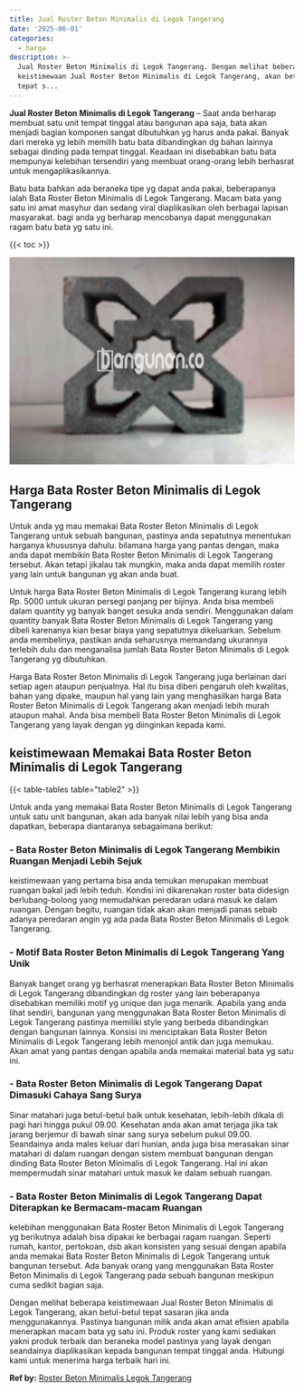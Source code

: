 ```yaml
---
title: Jual Roster Beton Minimalis di Legok Tangerang
date: '2025-06-01'
categories:
  - harga
description: >-
  Jual Roster Beton Minimalis di Legok Tangerang. Dengan melihat beberapa
  keistimewaan Jual Roster Beton Minimalis di Legok Tangerang, akan betul-betul
  tepat s...
---
```


**Jual Roster Beton Minimalis di Legok Tangerang** – Saat anda berharap membuat satu unit tempat tinggal atau bangunan apa saja, bata akan menjadi bagian komponen sangat dibutuhkan yg harus anda pakai. Banyak dari mereka yg lebih memilih batu bata dibandingkan dg bahan lainnya sebagai dinding pada tempat tinggal. Keadaan ini disebabkan batu bata mempunyai kelebihan tersendiri yang membuat orang-orang lebih berhasrat untuk mengaplikasikannya.

Batu bata bahkan ada beraneka tipe yg dapat anda pakai, beberapanya ialah Bata Roster Beton Minimalis di Legok Tangerang. Macam bata yang satu ini amat masyhur dan sedang viral diaplikasikan oleh berbagai lapisan masyarakat. bagi anda yg berharap mencobanya dapat menggunakan ragam batu bata yg satu ini.

{{< toc >}}

![Jual Roster Beton Minimalis di Legok Tangerang](/images/bata-roster-minimalis-21.png)

## Harga Bata Roster Beton Minimalis di Legok Tangerang

Untuk anda yg mau memakai Bata Roster Beton Minimalis di Legok Tangerang untuk sebuah bangunan, pastinya anda sepatutnya menentukan harganya khususnya dahulu. bilamana harga yang pantas dengan, maka anda dapat membikin Bata Roster Beton Minimalis di Legok Tangerang tersebut. Akan tetapi jikalau tak mungkin, maka anda dapat memilih roster yang lain untuk bangunan yg akan anda buat.

Untuk harga Bata Roster Beton Minimalis di Legok Tangerang kurang lebih Rp. 5000 untuk ukuran persegi panjang per bijinya. Anda bisa membeli dalam quantity yg banyak banget sesuka anda sendiri. Menggunakan dalam quantity banyak Bata Roster Beton Minimalis di Legok Tangerang yang dibeli karenanya kian besar biaya yang sepatutnya dikeluarkan. Sebelum anda membelinya, pastikan anda seharusnya memandang ukurannya terlebih dulu dan menganalisa jumlah Bata Roster Beton Minimalis di Legok Tangerang yg dibutuhkan.

Harga Bata Roster Beton Minimalis di Legok Tangerang juga berlainan dari setiap agen ataupun penjualnya. Hal itu bisa diberi pengaruh oleh kwalitas, bahan yang dipake, maupun hal yang lain yang menghasilkan harga Bata Roster Beton Minimalis di Legok Tangerang akan menjadi lebih murah ataupun mahal. Anda bisa membeli Bata Roster Beton Minimalis di Legok Tangerang yang layak dengan yg diinginkan kepada kami.

## keistimewaan Memakai Bata Roster Beton Minimalis di Legok Tangerang

{{< table-tables table="table2" >}}

Untuk anda yang memakai Bata Roster Beton Minimalis di Legok Tangerang untuk satu unit bangunan, akan ada banyak nilai lebih yang bisa anda dapatkan, beberapa diantaranya sebagaimana berikut:

### \- Bata Roster Beton Minimalis di Legok Tangerang Membikin Ruangan Menjadi Lebih Sejuk

keistimewaan yang pertama bisa anda temukan merupakan membuat ruangan bakal jadi lebih teduh. Kondisi ini dikarenakan roster bata didesign berlubang-bolong yang memudahkan peredaran udara masuk ke dalam ruangan. Dengan begitu, ruangan tidak akan akan menjadi panas sebab adanya peredaran angin yg ada pada Bata Roster Beton Minimalis di Legok Tangerang.

### \- Motif Bata Roster Beton Minimalis di Legok Tangerang Yang Unik

Banyak banget orang yg berhasrat menerapkan Bata Roster Beton Minimalis di Legok Tangerang dibandingkan dg roster yang lain beberapanya disebabkan memiliki motif yg unique dan juga menarik. Apabila yang anda lihat sendiri, bangunan yang menggunakan Bata Roster Beton Minimalis di Legok Tangerang pastinya memiliki style yang berbeda dibandingkan dengan bangunan lainnya. Konsisi ini menciptakan Bata Roster Beton Minimalis di Legok Tangerang lebih menonjol antik dan juga memukau. Akan amat yang pantas dengan apabila anda memakai material bata yg satu ini.

### \- Bata Roster Beton Minimalis di Legok Tangerang Dapat Dimasuki Cahaya Sang Surya

Sinar matahari juga betul-betul baik untuk kesehatan, lebih-lebih dikala di pagi hari hingga pukul 09.00. Kesehatan anda akan amat terjaga jika tak jarang berjemur di bawah sinar sang surya sebelum pukul 09.00. Seandainya anda males keluar dari hunian, anda juga bisa merasakan sinar matahari di dalam ruangan dengan sistem membuat bangunan dengan dinding Bata Roster Beton Minimalis di Legok Tangerang. Hal ini akan mempermudah sinar matahari untuk masuk ke dalam sebuah ruangan.

### \- Bata Roster Beton Minimalis di Legok Tangerang Dapat Diterapkan ke Bermacam-macam Ruangan

kelebihan menggunakan Bata Roster Beton Minimalis di Legok Tangerang yg berikutnya adalah bisa dipakai ke berbagai ragam ruangan. Seperti rumah, kantor, pertokoan, dsb akan konsisten yang sesuai dengan apabila anda memakai Bata Roster Beton Minimalis di Legok Tangerang untuk bangunan tersebut. Ada banyak orang yang menggunakan Bata Roster Beton Minimalis di Legok Tangerang pada sebuah bangunan meskipun cuma sedikit bagian saja.

Dengan melihat beberapa keistimewaan Jual Roster Beton Minimalis di Legok Tangerang, akan betul-betul tepat sasaran jika anda menggunakannya. Pastinya bangunan milik anda akan amat efisien apabila menerapkan macam bata yg satu ini. Produk roster yang kami sediakan yakni produk terbaik dan beraneka model pastinya yang layak dengan seandainya diaplikasikan kepada bangunan tempat tinggal anda. Hubungi kami untuk menerima harga terbaik hari ini.

**Ref by:** [Roster Beton Minimalis Legok Tangerang](https://id.wikipedia.org/wiki/Roster)
